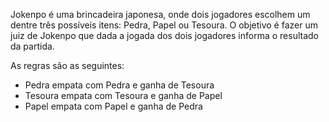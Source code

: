 Jokenpo é uma brincadeira japonesa, onde dois jogadores escolhem um dentre três possíveis itens: Pedra, Papel ou Tesoura.
O objetivo é fazer um juiz de Jokenpo que dada a jogada dos dois jogadores informa o resultado da partida.

As regras são as seguintes:

* Pedra empata com Pedra e ganha de Tesoura
* Tesoura empata com Tesoura e ganha de Papel
* Papel empata com Papel e ganha de Pedra
